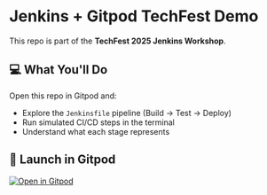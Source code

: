 # Jenkins + Gitpod TechFest Demo

This repo is part of the **TechFest 2025 Jenkins Workshop**.

## 💻 What You'll Do

Open this repo in Gitpod and:

- Explore the `Jenkinsfile` pipeline (Build → Test → Deploy)
- Run simulated CI/CD steps in the terminal
- Understand what each stage represents

## 🔗 Launch in Gitpod

[![Open in Gitpod](https://gitpod.io/button/open-in-gitpod.svg)](https://gitpod.io/#https://github.com/YOUR_USER/jenkins-gitpod-demo)